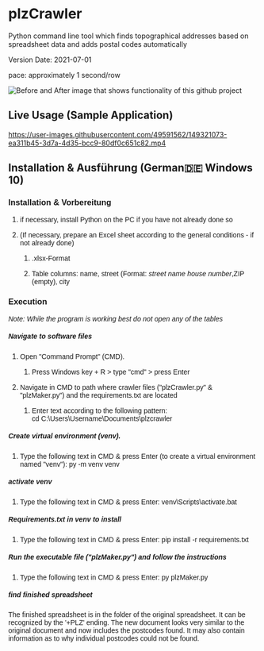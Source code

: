 # plzCrawler
Python command line tool which finds topographical addresses based on spreadsheet data and adds postal codes automatically

Version Date: 2021-07-01

pace: approximately 1 second/row

![Before and After image that shows functionality of this github project](https://github.com/Sammeeey/plzCrawler/blob/main/example_images/BeforeAfterSpreadsheet.png?raw=true)

## Live Usage (Sample Application)
https://user-images.githubusercontent.com/49591562/149321073-ea311b45-3d7a-4d35-bcc9-80df0c651c82.mp4

## Installation & Ausführung (German🇩🇪 Windows 10)

### <a name="__RefHeading___Toc104_1789371751"></a><span style="font-family: Calibri, sans-serif;">Installation & Vorbereitung</span>

1.  <span style="font-family: Calibri, sans-serif;">if necessary, install Python on the PC if you have not already done so</span>

2.  <span style="font-family: Calibri, sans-serif;">(If necessary, prepare an Excel sheet according to the general conditions - if not already done)</span>

    1.  <span style="font-family: Calibri, sans-serif;">.xlsx-Format</span>

    2.  <span style="font-family: Calibri, sans-serif;">Table columns: name, street (Format: _<span style="font-weight: normal;">street name house number</span>_,ZIP (empty), city</span>

### <span style="font-family: Calibri, sans-serif;">Execution</span>

<span style="font-family: Calibri, sans-serif;">_Note: While the program is working best do not open any of the tables_</span>

##### <span style="font-family: Calibri, sans-serif;">Navigate to software files</span>

1.  <span style="font-family: Calibri, sans-serif;">Open "Command Prompt" (CMD).</span>

    1.  <span style="font-family: Calibri, sans-serif;">Press Windows key + R > type "cmd" > press Enter</span>

2.  <span style="font-family: Calibri, sans-serif;">Navigate in CMD to path where crawler files ("plzCrawler.py" & "plzMaker.py") and the requirements.txt are located</span>
    1. <span style="font-family: Calibri, sans-serif;">Enter text according to the following pattern:  
        cd C:\Users\Username\Documents\plzcrawler</span>

##### <span style="font-family: Calibri, sans-serif;">Create virtual environment (venv).</span>

1.  <span style="font-family: Calibri, sans-serif;">Type the following text in CMD & press Enter (to create a virtual environment named "venv"):
     py -m venv venv</span>
    
##### <span style="font-family: Calibri, sans-serif;">activate venv</span>

1.  <span style="font-family: Calibri, sans-serif;">Type the following text in CMD & press Enter:
     venv\Scripts\activate.bat</span>

##### <span style="font-family: Calibri, sans-serif;">**Requirements.txt in venv to install**</span>

1.  <span style="font-family: Calibri, sans-serif;">Type the following text in CMD & press Enter:
     pip install -r requirements.txt</span>

##### <span style="font-family: Calibri, sans-serif;">Run the executable file ("plzMaker.py") and follow the instructions</span>

1.  <span style="font-family: Calibri, sans-serif;"><span style="text-decoration: none;">Type the following text in CMD & press Enter:
    </span>py plzMaker.py</span>

##### <span style="font-family: Calibri, sans-serif;">find finished spreadsheet</span>

<span style="font-family: Calibri, sans-serif;">The finished spreadsheet is in the folder of the original spreadsheet.
It can be recognized by the '+PLZ' ending.
The new document looks very similar to the original document and now includes the postcodes found.
It may also contain information as to why individual postcodes could not be found.</span>
